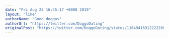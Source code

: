```yaml
---
date: "Fri Aug 23 16:45:17 +0000 2019"
layout: "like"
authorName: "Good doggos"
authorUrl: "https://twitter.com/DoggoDating"
originalPost: "https://twitter.com/DoggoDating/status/1164941691222220801"
---
```

